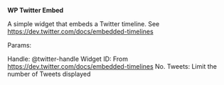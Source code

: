 **WP Twitter Embed**

A simple widget that embeds a Twitter timeline.
See https://dev.twitter.com/docs/embedded-timelines

Params:

Handle: @twitter-handle
Widget ID: From https://dev.twitter.com/docs/embedded-timelines
No. Tweets: Limit the number of Tweets displayed

